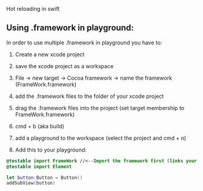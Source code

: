 Hot reloading in swift <!--more--> 

## Using .framework in playground:


In order to use multiple .framework in playground you have to: 

1. Create a new xcode project

2. save the xcode project as a workspace

3. File -> new target -> Cocoa framework -> name the framework (FrameWork.framework)

4. add the .framework files to the folder of your xcode project

5. drag the .framework files into the project (set target membership to FrameWork.framework)

6. cmd + b (aka build)

7. add a playground to the workspace (select the project and cmd + n)

8. Add this to your playground: 


```swift
@testable import FrameWork //<--Import the framework first (links your external .framework files)
@testable import Element

let button:Button = Button()
addSubView(button)
```

